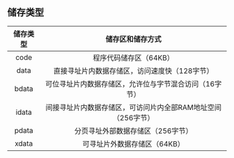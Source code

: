 ## 储存类型

| 储存类型 |                       储存区和储存方式                       |
| :------: | :----------------------------------------------------------: |
|   code   |                    程序代码储存区（64KB）                    |
|   data   |        直接寻址片内数据存储区，访问速度快（128字节）         |
|  bdata   |    可位寻址片内数据存储区，允许位与字节混合访问（16字节）    |
|  idata   | 间接寻址片内数据存储区，可访问片内全部RAM地址空间（256字节） |
|  pdata   |              分页寻址外部数据存储区（256字节）               |
|  xdata   |                 可寻址片外数据存储区（64KB）                 |

